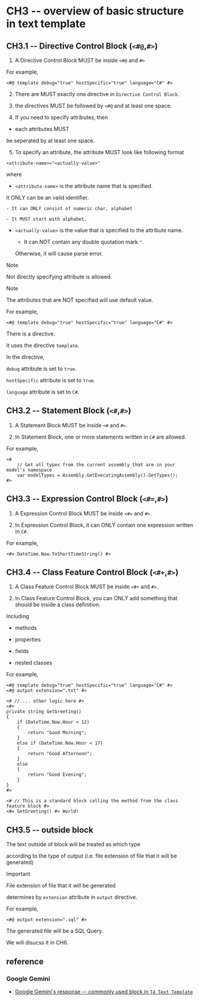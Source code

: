 # CH3 -- overview of basic structure in text template
## CH3.1 -- Directive Control Block (`<#@`,`#>`)
1. A Directive Control Block MUST be inside `<#@` and `#>`

For example,

```
<#@ template debug="true" hostSpecific="true" language="C#" #>
```

2. There are MUST exactly one directive in `Directive Control Block`.

3. the directives MUST be followed by `<#@` and at least one space.

4. If you need to specify attributes, then

+ each attributes MUST 

be seperated by at least one space.

5. To specify an attribute, the attribute MUST look like following format

```
<attribute-name>="<actually-value>"
```

where

+ `<attribute-name>` is the attribute name that is specified.

It ONLY can be an valid identifier.

    - It can ONLY consist of numeric char, alphabet

    - It MUST start with alphabet.

+ `<actually-value>` is the value that is specified to the attribute name.

    - It can NOT contain any double quotation mark `"`. 
    
    Otherwise, it will cause parse error.

> [!NOTE]
> Not directly specifying attribute is allowed.

> [!NOTE]
> The attributes that are NOT specified will use default value.

For example,

```
<#@ template debug="true" hostSpecific="true" language="C#" #>
```

There is a directive.

It uses the directive `template`.

In the directive, 

`debug` attribute is set to `true`.

`hostSpecific` attribute is set to `true`.

`language` attribute is set to `C#`.

## CH3.2 -- Statement Block (`<#`,`#>`)
1. A Statement Block MUST be inside `<#` and `#>`.

2. In Statement Block, one or more statements written in `C#` are allowed.

For example,

```
<#
    // Get all types from the current assembly that are in your model's namespace
    var modelTypes = Assembly.GetExecutingAssembly().GetTypes();
#>
```

## CH3.3 -- Expression Control Block (`<#=`,`#>`)
1. A Expression Control Block MUST be inside `<#=` and `#>`.

2. In Expression Control Block, it can ONLY contain one expression written in `C#`.

For example,

```
<#= DateTime.Now.ToShortTimeString() #>
```

## CH3.4 -- Class Feature Control Block (`<#+`,`#>`)
1. A Class Feature Control Block MUST be inside `<#+` and `#>`.

2. In Class Feature Control Block, you can ONLY add something that should be inside a class definition.
 
Including 

+ methods 

+ properties

+ fields

+ nested classes

For example,

```
<#@ template debug="true" hostSpecific="true" language="C#" #>
<#@ output extension=".txt" #>

<# // ... other logic here #>
<#+
private string GetGreeting()
{
    if (DateTime.Now.Hour < 12)
    {
        return "Good Morning";
    }
    else if (DateTime.Now.Hour < 17)
    {
        return "Good Afternoon";
    }
    else
    {
        return "Good Evening";
    }
}
#>

<# // This is a standard block calling the method from the class feature block #>
<#= GetGreeting() #> World!
```

## CH3.5 -- outside block
The text outside of block will be treated as which type 

according to the type of output (i.e. file extension of file that it will be generated)

> [!IMPORTANT]
> File extension of file that it will be generated
>
> determines by `extension` attribute in `output` directive. 
>
> For example,
>
> ```
> <#@ output extension=".sql" #>
> ```
>
> The generated file will be a SQL Query.
>
> We will disucss it in CH6.

## reference
### Google Gemini
+ [Google Gemini's response -- commonly used block in `T4 Text Template`](https://g.co/gemini/share/6a210f8ffc8a)






